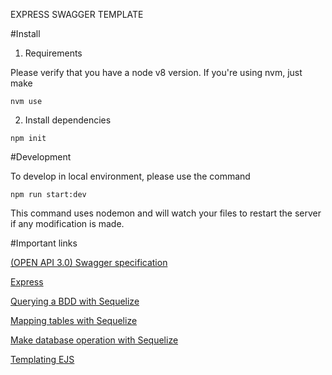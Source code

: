 EXPRESS SWAGGER TEMPLATE

#Install

1. Requirements

Please verify that you have a node v8 version. If you're using nvm, just make

```
nvm use
```

2. Install dependencies 

```
npm init
```

#Development

To develop in local environment, please use the command

```
npm run start:dev
```

This command uses nodemon and will watch your files to restart the server if any modification is made.

#Important links

[(OPEN API 3.0) Swagger specification](https://swagger.io/specification/#specification)

[Express](http://expressjs.com/fr/4x/api.html)

[Querying a BDD with Sequelize](https://sequelize.readthedocs.io/en/v3/docs/querying/)

[Mapping tables with Sequelize](https://sequelize.readthedocs.io/en/v3/docs/models-definition/)

[Make database operation with Sequelize](https://sequelize.readthedocs.io/en/v3/docs/models-usage/)

[Templating EJS](https://ejs.co/)
